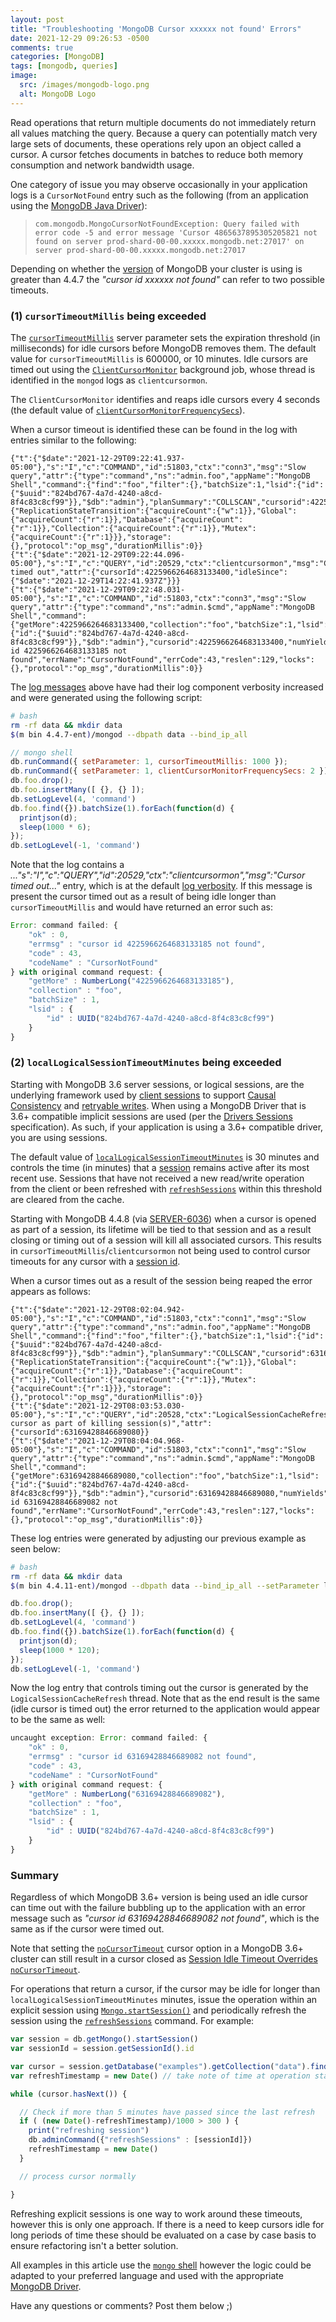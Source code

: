 ```yaml
---
layout: post
title: "Troubleshooting 'MongoDB Cursor xxxxxx not found' Errors"
date: 2021-12-29 09:26:53 -0500
comments: true
categories: [MongoDB]
tags: [mongodb, queries]
image:
  src: /images/mongodb-logo.png
  alt: MongoDB Logo
---
```

Read operations that return multiple documents do not immediately return all values matching the query. Because a query can potentially match very large sets of documents, these operations rely upon an object called a cursor. A cursor fetches documents in batches to reduce both memory consumption and network bandwidth usage.

One category of issue you may observe occasionally in your application logs is a `CursorNotFound` entry such as the following (from an application using the [MongoDB Java Driver](https://docs.mongodb.com/drivers/java/sync/current/)):

> `com.mongodb.MongoCursorNotFoundException: Query failed with error code -5 and error message 'Cursor 4865637895305205821 not found on server prod-shard-00-00.xxxxx.mongodb.net:27017' on server prod-shard-00-00.xxxxx.mongodb.net:27017`

Depending on whether the [version](https://docs.mongodb.com/manual/release-notes/) of MongoDB your cluster is using is greater than 4.4.7 the _"cursor id xxxxxx not found"_ can refer to two possible timeouts.

### (1) `cursorTimeoutMillis` being exceeded

The [`cursorTimeoutMillis`](https://docs.mongodb.com/v4.4/reference/parameters/#mongodb-parameter-param.cursorTimeoutMillis) server parameter sets the expiration threshold (in milliseconds) for idle cursors before MongoDB removes them. The default value for `cursorTimeoutMillis` is 600000, or 10 minutes. Idle cursors are timed out using the [`ClientCursorMonitor`](https://github.com/mongodb/mongo/blob/r4.4.7/src/mongo/db/clientcursor.cpp) background job, whose thread is identified in the `mongod` logs as `clientcursormon`.

The `ClientCursorMonitor` identifies and reaps idle cursors every 4 seconds (the default value of [`clientCursorMonitorFrequencySecs`](https://github.com/mongodb/mongo/blob/r4.4.7/src/mongo/db/cursor_server_params.idl#L33-L38)).

When a cursor timeout is identified these can be found in the log with entries similar to the following:
```log
{"t":{"$date":"2021-12-29T09:22:41.937-05:00"},"s":"I","c":"COMMAND","id":51803,"ctx":"conn3","msg":"Slow query","attr":{"type":"command","ns":"admin.foo","appName":"MongoDB Shell","command":{"find":"foo","filter":{},"batchSize":1,"lsid":{"id":{"$uuid":"824bd767-4a7d-4240-a8cd-8f4c83c8cf99"}},"$db":"admin"},"planSummary":"COLLSCAN","cursorid":4225966264683133400,"keysExamined":0,"docsExamined":1,"numYields":0,"nreturned":1,"reslen":123,"locks":{"ReplicationStateTransition":{"acquireCount":{"w":1}},"Global":{"acquireCount":{"r":1}},"Database":{"acquireCount":{"r":1}},"Collection":{"acquireCount":{"r":1}},"Mutex":{"acquireCount":{"r":1}}},"storage":{},"protocol":"op_msg","durationMillis":0}}
{"t":{"$date":"2021-12-29T09:22:44.096-05:00"},"s":"I","c":"QUERY","id":20529,"ctx":"clientcursormon","msg":"Cursor timed out","attr":{"cursorId":4225966264683133400,"idleSince":{"$date":"2021-12-29T14:22:41.937Z"}}}
{"t":{"$date":"2021-12-29T09:22:48.031-05:00"},"s":"I","c":"COMMAND","id":51803,"ctx":"conn3","msg":"Slow query","attr":{"type":"command","ns":"admin.$cmd","appName":"MongoDB Shell","command":{"getMore":4225966264683133400,"collection":"foo","batchSize":1,"lsid":{"id":{"$uuid":"824bd767-4a7d-4240-a8cd-8f4c83c8cf99"}},"$db":"admin"},"cursorid":4225966264683133400,"numYields":0,"ok":0,"errMsg":"cursor id 4225966264683133185 not found","errName":"CursorNotFound","errCode":43,"reslen":129,"locks":{},"protocol":"op_msg","durationMillis":0}}
```

The [log messages](https://docs.mongodb.com/v4.4/reference/log-messages/) above have had their log component verbosity increased and were generated using the following script:

```bash
# bash
rm -rf data && mkdir data
$(m bin 4.4.7-ent)/mongod --dbpath data --bind_ip_all
```
```javascript
// mongo shell
db.runCommand({ setParameter: 1, cursorTimeoutMillis: 1000 });
db.runCommand({ setParameter: 1, clientCursorMonitorFrequencySecs: 2 });
db.foo.drop();
db.foo.insertMany([ {}, {} ]);
db.setLogLevel(4, 'command')
db.foo.find({}).batchSize(1).forEach(function(d) {
  printjson(d);
  sleep(1000 * 6);
});
db.setLogLevel(-1, 'command')
```

Note that the log contains a _..."s":"I","c":"QUERY","id":20529,"ctx":"clientcursormon","msg":"Cursor timed out..."_ entry, which is at the default [log verbosity](https://docs.mongodb.com/manual/reference/log-messages/#verbosity-levels). If this message is present the cursor timed out as a result of being idle longer than `cursorTimeoutMillis` and would have returned an error such as:

```js
Error: command failed: {
	"ok" : 0,
	"errmsg" : "cursor id 4225966264683133185 not found",
	"code" : 43,
	"codeName" : "CursorNotFound"
} with original command request: {
	"getMore" : NumberLong("4225966264683133185"),
	"collection" : "foo",
	"batchSize" : 1,
	"lsid" : {
		"id" : UUID("824bd767-4a7d-4240-a8cd-8f4c83c8cf99")
	}
}
```

### (2) `localLogicalSessionTimeoutMinutes` being exceeded

Starting with MongoDB 3.6 server sessions, or logical sessions, are the underlying framework used by [client sessions](https://docs.mongodb.com/manual/release-notes/3.6/#std-label-3.6-client-sessions) to support [Causal Consistency](https://docs.mongodb.com/manual/core/read-isolation-consistency-recency/#std-label-causal-consistency) and [retryable writes](https://docs.mongodb.com/manual/core/retryable-writes/#std-label-retryable-writes). When using a MongoDB Driver that is 3.6+ compatible implicit sessions are used (per the [Drivers Sessions](https://github.com/mongodb/specifications/blob/master/source/sessions/driver-sessions.rst) specification). As such, if your application is using a 3.6+ compatible driver, you are using sessions.

The default value of [`localLogicalSessionTimeoutMinutes`](https://docs.mongodb.com/v4.4/reference/parameters/#mongodb-parameter-param.localLogicalSessionTimeoutMinutes) is 30 minutes and controls the time (in minutes) that a [session](https://docs.mongodb.com/v4.4/core/read-isolation-consistency-recency/#std-label-sessions) remains active after its most recent use. Sessions that have not received a new read/write operation from the client or been refreshed with [`refreshSessions`](https://docs.mongodb.com/v4.4/reference/command/refreshSessions/#mongodb-dbcommand-dbcmd.refreshSessions) within this threshold are cleared from the cache.

Starting with MongoDB 4.4.8 (via [SERVER-6036](https://jira.mongodb.org/browse/SERVER-6036)) when a cursor is opened as part of a session, its lifetime will be tied to that session and as a result closing or timing out of a session will kill all associated cursors. This results in `cursorTimeoutMillis`/`clientcursormon` not being used to control cursor timeouts for any cursor with a [session id](https://docs.mongodb.com/manual/reference/server-sessions/#command-options).

When a cursor times out as a result of the session being reaped the error appears as follows:
```log
{"t":{"$date":"2021-12-29T08:02:04.942-05:00"},"s":"I","c":"COMMAND","id":51803,"ctx":"conn1","msg":"Slow query","attr":{"type":"command","ns":"admin.foo","appName":"MongoDB Shell","command":{"find":"foo","filter":{},"batchSize":1,"lsid":{"id":{"$uuid":"824bd767-4a7d-4240-a8cd-8f4c83c8cf99"}},"$db":"admin"},"planSummary":"COLLSCAN","cursorid":63169428846689080,"keysExamined":0,"docsExamined":1,"numYields":0,"nreturned":1,"reslen":123,"locks":{"ReplicationStateTransition":{"acquireCount":{"w":1}},"Global":{"acquireCount":{"r":1}},"Database":{"acquireCount":{"r":1}},"Collection":{"acquireCount":{"r":1}},"Mutex":{"acquireCount":{"r":1}}},"storage":{},"protocol":"op_msg","durationMillis":0}}
{"t":{"$date":"2021-12-29T08:03:53.030-05:00"},"s":"I","c":"QUERY","id":20528,"ctx":"LogicalSessionCacheRefresh","msg":"Killing cursor as part of killing session(s)","attr":{"cursorId":63169428846689080}}
{"t":{"$date":"2021-12-29T08:04:04.968-05:00"},"s":"I","c":"COMMAND","id":51803,"ctx":"conn1","msg":"Slow query","attr":{"type":"command","ns":"admin.$cmd","appName":"MongoDB Shell","command":{"getMore":63169428846689080,"collection":"foo","batchSize":1,"lsid":{"id":{"$uuid":"824bd767-4a7d-4240-a8cd-8f4c83c8cf99"}},"$db":"admin"},"cursorid":63169428846689080,"numYields":0,"ok":0,"errMsg":"cursor id 63169428846689082 not found","errName":"CursorNotFound","errCode":43,"reslen":127,"locks":{},"protocol":"op_msg","durationMillis":0}}
```

These log entries were generated by adjusting our previous example as seen below:

```bash
# bash
rm -rf data && mkdir data
$(m bin 4.4.11-ent)/mongod --dbpath data --bind_ip_all --setParameter logicalSessionRefreshMillis=1000 --setParameter localLogicalSessionTimeoutMinutes=1
```
```javascript
db.foo.drop();
db.foo.insertMany([ {}, {} ]);
db.setLogLevel(4, 'command')
db.foo.find({}).batchSize(1).forEach(function(d) {
  printjson(d);
  sleep(1000 * 120);
});
db.setLogLevel(-1, 'command')
```

Now the log entry that controls timing out the cursor is generated by the `LogicalSessionCacheRefresh` thread. Note that as the end result is the same (idle cursor is timed out) the error returned to the application would appear to be the same as well:

```js
uncaught exception: Error: command failed: {
	"ok" : 0,
	"errmsg" : "cursor id 63169428846689082 not found",
	"code" : 43,
	"codeName" : "CursorNotFound"
} with original command request: {
	"getMore" : NumberLong("63169428846689082"),
	"collection" : "foo",
	"batchSize" : 1,
	"lsid" : {
		"id" : UUID("824bd767-4a7d-4240-a8cd-8f4c83c8cf99")
	}
}
```

### Summary

Regardless of which MongoDB 3.6+ version is being used an idle cursor can time out with the failure bubbling up to the application with an error message such as _"cursor id 63169428846689082 not found"_, which is the same as if the cursor were timed out.

Note that setting the [`noCursorTimeout`](https://docs.mongodb.com/manual/reference/method/cursor.noCursorTimeout/) cursor option in a MongoDB 3.6+ cluster can still result in a cursor closed as [Session Idle Timeout Overrides `noCursorTimeout`](https://docs.mongodb.com/manual/reference/method/cursor.noCursorTimeout/#session-idle-timeout-overrides-nocursortimeout).

For operations that return a cursor, if the cursor may be idle for longer than `localLogicalSessionTimeoutMinutes` minutes, issue the operation within an explicit session using [`Mongo.startSession()`](https://docs.mongodb.com/manual/reference/method/Mongo.startSession/#mongodb-method-Mongo.startSession) and periodically refresh the session using the [`refreshSessions`](https://docs.mongodb.com/manual/reference/command/refreshSessions/#mongodb-dbcommand-dbcmd.refreshSessions) command. For example:

```js
var session = db.getMongo().startSession()
var sessionId = session.getSessionId().id

var cursor = session.getDatabase("examples").getCollection("data").find().noCursorTimeout()
var refreshTimestamp = new Date() // take note of time at operation start

while (cursor.hasNext()) {

  // Check if more than 5 minutes have passed since the last refresh
  if ( (new Date()-refreshTimestamp)/1000 > 300 ) {
    print("refreshing session")
    db.adminCommand({"refreshSessions" : [sessionId]})
    refreshTimestamp = new Date()
  }

  // process cursor normally

}
```

Refreshing explicit sessions is one way to work around these timeouts, however this is only one approach. If there is a need to keep cursors idle for long periods of time these should be evaluated on a case by case basis to ensure refactoring isn't a better solution.

All examples in this article use the [`mongo` shell](https://docs.mongodb.com/manual/reference/program/mongo/#mongodb-binary-bin.mongo) however the logic could be adapted to your preferred language and used with the appropriate [MongoDB Driver](https://docs.mongodb.com/drivers/).

Have any questions or comments? Post them below ;)